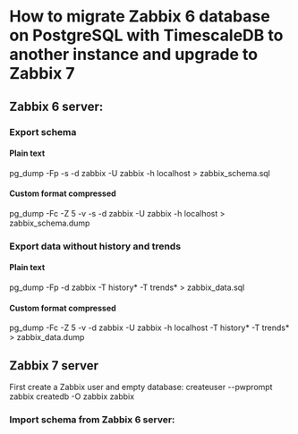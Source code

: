 # How to migrate Zabbix 6 database on PostgreSQL with TimescaleDB to another instance and upgrade to Zabbix 7

## Zabbix 6 server:

### Export schema
#### Plain text
pg_dump -Fp -s -d zabbix -U zabbix -h localhost > zabbix_schema.sql

#### Custom format compressed
pg_dump -Fc -Z 5 -v -s -d zabbix -U zabbix -h localhost > zabbix_schema.dump

### Export data without history and trends
#### Plain text
pg_dump -Fp -d zabbix -T history* -T trends* > zabbix_data.sql

#### Custom format compressed
pg_dump -Fc -Z 5 -v -d zabbix -U zabbix -h localhost -T history* -T trends* > zabbix_data.dump

## Zabbix 7 server

First create a Zabbix user and empty database:
createuser --pwprompt zabbix
createdb -O zabbix zabbix

### Import schema from Zabbix 6 server:


